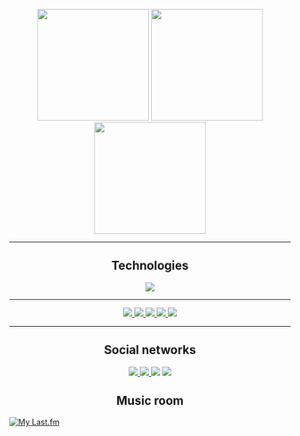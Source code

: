 <p align="center">
  <img src="https://cdn.discordapp.com/attachments/1020046868794847412/1025103164808114227/iam4ming-anime.gif" width="200" height="200">
  <img src="https://cdn.discordapp.com/attachments/1020046868794847412/1025104396905873438/8c8f55031342899312a5471a18baeb56.jpg" width="200" height="200">
  <img src="https://cdn.discordapp.com/attachments/1020046868794847412/1025103960555667516/anime-spirited.gif" width="200" height="200">
</p>

---

<h2 align="center">Technologies</h2> 

<p align="center">
  <a href="https://skillicons.dev">
    <img src="https://skillicons.dev/icons?i=html,css,js,tailwind,java,python,c" />
  </a>
</p>

---

<p align="center">
  
  <a href="">
    <img src="https://img.shields.io/badge/Visual%20Studio%20Code-0078d7.svg?style=for-the-badge&logo=visual-studio-code&logoColor=white" />
    <img src="https://img.shields.io/badge/Discord-%237289DA.svg?style=for-the-badge&logo=discord&logoColor=white" />
    <img src="https://img.shields.io/badge/github-%23121011.svg?style=for-the-badge&logo=github&logoColor=white" />
    <img src="https://img.shields.io/badge/figma-%23F24E1E.svg?style=for-the-badge&logo=figma&logoColor=white" />
    <img src="https://img.shields.io/badge/netlify-%23000000.svg?style=for-the-badge&logo=netlify&logoColor=#00C7B7" />
  </a>
  
</p>

---

<h2 align="center"> Social networks</h2>

<p align="center">
  <a href="https://www.instagram.com/paylin.js/">
    <img src="https://img.shields.io/badge/Instagram-E4405F?style=for-the-badge&logo=instagram&logoColor=white" />
  </a>
  <a href="https://www.linkedin.com/in/paylin/">
    <img src="https://img.shields.io/badge/LinkedIn-0077B5?style=for-the-badge&logo=linkedin&logoColor=white" />
  </a>
  <a>
    <img src="https://img.shields.io/badge/Twitter-%231DA1F2.svg?style=for-the-badge&logo=Twitter&logoColor=white" />
  </a>
  <a>
    <img src="https://img.shields.io/badge/Gmail-D14836?style=for-the-badge&logo=gmail&logoColor=white" />
  </a>
</p>

<h2 align="center"> Music room </h2>
  
[![My Last.fm](https://lastfm-recently-played.vercel.app/api?user=Paylin&count=3&width=1000&loved=true&loved_style=4)](https://www.last.fm/user/Paylin)
